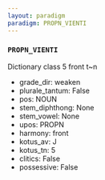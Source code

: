 ```yaml
---
layout: paradigm
paradigm: PROPN_VIENTI
---
```

### ` PROPN_VIENTI `

Dictionary class 5 front t~n
* grade_dir: weaken
* plurale_tantum: False
* pos: NOUN
* stem_diphthong: None
* stem_vowel: None
* upos: PROPN
* harmony: front
* kotus_av: J
* kotus_tn: 5
* clitics: False
* possessive: False
